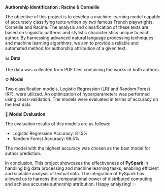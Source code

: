 **Authorship Identification : Racine & Corneille** 


The objective of this project is to develop a machine learning model capable of accurately classifying texts written by two famous French playwrights, Corneille and Racine. The analysis and classification of these texts are based on linguistic patterns and stylistic characteristics unique to each author. By harnessing advanced natural language processing techniques and machine learning algorithms, we aim to provide a reliable and automated method for authorship attribution of a given text.


📊 **Data**

The data was collected from PDF files containing the works of both authors.


⚙️ **Model**

Two classification models, Logistic Regression (LR) and Random Forest (RF), were utilized. An optimization of hyperparameters was performed using cross-validation. The models were evaluated in terms of accuracy on the test data


🔬 **Model Evaluation**

The evaluation results of this  models are as follows:

- Logistic Regression Accuracy: 81.5%
- Random Forest Accuracy: 66.5%

The model with the highest accuracy was chosen as the best model for author prediction.


In conclusion, This project showcases the effectiveness of **PySpark** in handling big data processing and machine learning tasks, enabling efficient and scalable analysis of textual data. The integration of PySpark has allowed us to harness the computational power of distributed computing and achieve accurate authorship attribution. Happy analyzing! ✨
